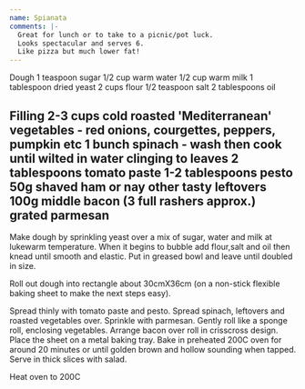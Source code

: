 ```yaml
---
name: Spianata
comments: |-
  Great for lunch or to take to a picnic/pot luck.
  Looks spectacular and serves 6.
  Like pizza but much lower fat!
---
```

Dough
1 teaspoon sugar
1/2 cup warm water
1/2 cup warm milk
1 tablespoon dried yeast
2 cups flour
1/2 teaspoon salt
2 tablespoons oil

Filling
2-3 cups cold roasted 'Mediterranean' vegetables - red onions, courgettes, peppers, pumpkin etc
1 bunch spinach - wash then cook until wilted in water clinging to leaves
2 tablespoons tomato paste
1-2 tablespoons pesto
50g shaved ham or nay other tasty leftovers
100g middle bacon (3 full rashers approx.)
grated parmesan
---
Make dough by sprinkling yeast over a mix of sugar, water and milk at lukewarm temperature.  When it begins to bubble add flour,salt and oil then knead until smooth and elastic.  Put in greased bowl and leave until doubled in size.

Roll out dough into rectangle about 30cmX36cm (on a non-stick flexible baking sheet to make the next steps easy).

Spread thinly with tomato paste and pesto.  Spread spinach, leftovers and roasted vegetables over.  Sprinkle with parmesan.  Gently roll like a sponge roll, enclosing vegetables. Arrange bacon over roll in crisscross design.  Place the sheet on a metal baking tray.  Bake in preheated 200C oven for around 20 minutes or until golden brown and hollow sounding when tapped.  Serve in thick slices with salad.


















Heat oven to 200C

